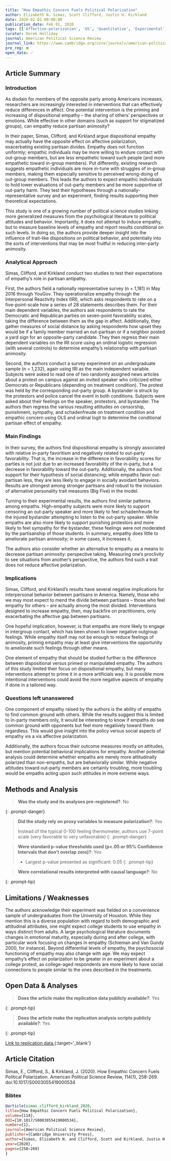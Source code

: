 ```yaml
---
title: "How Empathic Concern Fuels Political Polarization"
author: Elizabeth N. Simas, Scott Clifford, Justin H. Kirkland
date: 2020-02-01 00:00:00
publication_date: Feb 01, 2020
tags: [['Affective-polarization', 'US', 'Quantitative', 'Experimental', 'Descriptive']]
curator: Derek Holliday
journal: American Political Science Review
journal_link: https://www.cambridge.org/core/journals/american-political-science-review/article/how-empathic-concern-fuels-political-polarization/8115DB5BDE548FF6AB04DA661F83785E
pre_reg: ❌
open_data: ✅
---
```


## Article Summary

### Introduction ###

As disdain for members of the opposite party among Americans increases, researchers are increasingly interested in interventions that can effectively reduce differences in affect. One potential intervention is the priming and increasing of dispositional empathy – the sharing of others’ perspectives or emotions. While effective in other domains (such as support for stigmatized groups), can empathy reduce partisan animosity?

In their paper, Simas, Clifford, and Kirkland argue dispositional empathy may actually have the opposite effect on affective polarization, exacerbating existing partisan divides. Empathy does not function uniformly; empathic individuals may be more willing to endure contact with out-group members, but are less empathetic toward such people (and more empathetic toward in-group members). Put differently, existing research suggests empathetic individuals are more in-tune with struggles of in-group members, making them especially sensitive to perceived wrong-doing of out-group members. This leads the authors to expect empathic individuals to hold lower evaluations of out-party members and be more supportive of out-party harm. They test their hypotheses through a nationally-representative survey and an experiment, finding results supporting their theoretical expectations.

This study is one of a growing number of political science studies linking more generalized measures from the psychological literature to political attitudes and behavior. Importantly, it does not attempt to induce empathy, but to measure baseline levels of empathy and report results conditional on such levels. In doing so, the authors provide deeper insight into the influence of trait-like dispositions on political behavior, and potentially into the sorts of interventions that may be most fruitful in reducing inter-party animosity.

### Analytical Approach ###

Simas, Clifford, and Kirkland conduct two studies to test their expectations of empathy’s role in partisan antipathy.

First, the authors field a nationally representative survey (n = 1,181) in May 2016 through YouGov. They operationalize empathy through the Interpersonal Reactivity Index (IRI), which asks respondents to rate on a five-point-scale how a series of 28 statements describes them. For their main dependent variables, the authors ask respondents to rate the Democratic and Republican parties on seven-point favorability scales, taking the difference between them as the gap in affect. Additionally, they gather measures of social distance by asking respondents how upset they would be if a family member married an out-partisan or if a neighbor posted a yard sign for an opposite-party candidate. They then regress their main dependent variables on the IRI score using an ordinal logistic regression (with several controls) to determine empathy’s relationship with partisan animosity.

Second, the authors conduct a survey experiment on an undergraduate sample (n = 1,232), again using IRI as the main independent variable. Subjects were asked to read one of two randomly assigned news articles about a protest on campus against an invited speaker who criticized either Democrats or Republicans (depending on treatment condition). The protest was held by the corresponding out-party group. A bystander is struck by the protestors and police cancel the event in both conditions. Subjects were asked about their feelings on the speaker, protestors, and bystander. The authors then regress the various resulting attitudes on censorship, punishment, sympathy, and schadenfreude on treatment condition and empathic concern using OLS and ordinal logit to determine the conditional partisan effect of empathy.

### Main Findings ###

In their survey, the authors find dispositional empathy is strongly associated with relative in-party favoritism and negatively related to out-party favorability. That is, the increase in the difference in favorability scores for parties is not just due to an increased favorability of the in-party, but a decrease in favorability toward the out-party. Additionally, the authors find support for their hypothesis of social distancing; while empaths favor out-partisan less, they are less likely to engage in socially avoidant behaviors. Results are strongest among stronger partisans and robust to the inclusion of alternative personality trait measures (Big Five) in the model.

Turning to their experimental results, the authors find similar patterns among empaths. High-empathy subjects were more likely to support censoring an out-party speaker and more likely to feel schadenfreude for the injured bystander attempting to listen to the out-party speaker. While empaths are also more likely to support punishing protestors and more likely to feel sympathy for the bystander, these feelings were not moderated by the partisanship of those students. In summary, empathy does little to ameliorate partisan animosity; in some cases, it increases it.

The authors also consider whether an alternative to empathy as a means to decrease partisan animosity: perspective taking. Measuring one’s proclivity to see situations from another’s perspective, the authors find such a trait does not reduce affective polarization.  

### Implications ###

Simas, Clifford, and Kirkland’s results have several negative implications for interpersonal behavior between partisans in America. Namely, those who we may most expect to mend the divide between partisans – those who feel empathy for others – are actually among the most divided. Interventions designed to increase empathy, then, may backfire on practitioners, only exacerbating the affective gap between partisans.

One hopeful implication, however, is that empaths are more likely to engage in intergroup contact, which has been shown to lower negative outgroup feelings. While empathy itself may not be enough to  reduce feelings of animosity, priming empathy may at least give interventions the opportunity to ameliorate such feelings through other means.

One element of empathy that should be studied further is the difference between dispositional versus primed or manipulated empathy. The authors of this study limited their focus on dispositional empathy, but many interventions attempt to prime it in a more artificials way. It is possible more intentional interventions could avoid the more negative aspects of empathy if done in a tailored way.

### Questions left unanswered ###

One component of empathy raised by the authors is the ability of empaths to find common ground with others. While the results suggest this is limited to in-party members only, it would be interesting to know if empaths do see common ground with opponents but feel more negatively toward them regardless. This would give insight into the policy versus social aspects of empathy vis a vis affective polarization.

Additionally, the authors focus their outcome measures mostly on attitudes, but mention potential behavioral implications for empathy. Another potential analysis could determine whether empaths are merely more attitudinally polarized than non-empaths, but are behaviorally similar. While negative attitudes toward out-party members are certainly troubling, more troubling would be empaths acting upon such attitudes in more extreme ways.


## Methods and Analysis

> **Was the study and its analyses pre-registered?**: No
> 
{: .prompt-danger}

> **Did the study rely on proxy variables to measure polarization?**: Yes
> 
> 
> Instead of the typical 0-100 feeling thermometer, authors use 7-point scale (very favorable to very unfavorable)
{: .prompt-danger}


> **Were standard p-value thresholds used (p<.05 or 95% Confidence Intervals that don’t overlap zero)?**: Yes
> 
> - Largest p-value presented as significant: 0.05
{: .prompt-tip}

> **Were correlational results interpreted with causal language?**: No
> 
{: .prompt-tip}

## Limitations / Weaknesses

The authors acknowledge their experiment was fielded on a convenience sample of undergraduates from the University of Houston. While they mention this is a diverse population with regard to both demographic and attitudinal attributes, one might expect college students to use empathy in ways distinct from adults. A large psychological literature documents changes in emotional maturity, especially during and after college, with particular work focusing on changes in empathy (Schieman and Van Gundy 2000, for instance). Beyond differential levels of empathy, the psychosocial functioning of empathy may also change with age. We may expect empathy’s effect on polarization to be greater in an experiment about a college protest, as college-aged respondents are more likely to have social connections to people similar to the ones described in the treatments. 

## Open Data & Analyses

> **Does the article make the replication data publicly available?**: Yes
> 
{: .prompt-tip}

> **Does the article make the replication analysis scripts publicly available?**: Yes
> 
{: .prompt-tip}


[Link to replication data.](https://doi.org/10.7910/DVN/RJL2DK){:target='_blank'}

## Article Citation

Simas, E., Clifford, S., & Kirkland, J. (2020). How Empathic Concern Fuels Political Polarization. American Political Science Review, 114(1), 258-269. doi:10.1017/S0003055419000534

### Bibtex

```bibtex
@article{simas_clifford_kirkland_2020,
title={How Empathic Concern Fuels Political Polarization},
volume={114},
DOI={10.1017/S0003055419000534},
number={1}, 
journal={American Political Science Review}, 
publisher={Cambridge University Press}, 
author={Simas, Elizabeth N. and Clifford, Scott and Kirkland, Justin H.}, 
year={2020}, 
pages={258–269}
}

```

